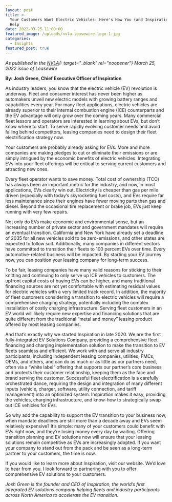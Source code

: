 ```yaml
---
layout: post
title: >-
  Your Customers Want Electric Vehicles: Here's How You (and Inspiration!) Can
  Help
date: 2022-03-25 11:00:00
featured_image: /uploads/nvla-leasewire-logo-1.jpg
categories:
  - Insights
featured_post: true
---
```

*As published in the [NVLA](https://www.nvla.org/){: target="_blank" rel="noopener"} March 25, 2022 issue of Leasewire*

**By: Josh Green, Chief Executive Officer of Inspiration**

As industry leaders, you know that the electric vehicle (EV) revolution is underway. Fleet and consumer interest has never been higher as automakers unveil new electric models with growing battery ranges and capabilities every year. For many fleet applications, electric vehicles are already superior to their internal combustion engine (ICE) counterparts and the EV advantage will only grow over the coming years. Many commercial fleet lessors and operators are interested in learning about EVs, but don’t know where to start. To serve rapidly evolving customer needs and avoid falling behind competitors, leasing companies need to design their fleet electrification strategy now.

Your customers are probably already asking for EVs. More and more companies are making pledges to cut or eliminate their emissions or are simply intrigued by the economic benefits of electric vehicles. Integrating EVs into your fleet offerings will be critical to serving current customers and attracting new ones.

Every fleet operator wants to save money. Total cost of ownership (TCO) has always been an important metric for the industry, and now, in most applications, EVs clearly win out. Electricity is cheaper than gas per mile driven (especially with today’s skyrocketing fuel costs), and EVs require far less maintenance since their engines have fewer moving parts than gas and diesel. Beyond the occasional tire replacement or brake job, EVs just keep running with very few repairs.

Not only do EVs make economic and environmental sense, but an increasing number of private sector and government mandates will require an eventual transition. California and New York have already set a deadline of 2035 for all new vehicles sold to be zero-emissions, and other states are expected to follow suit. Additionally, many companies in different sectors have committed to transition their fleets to 100 percent EVs over time. Every automotive-related business will be impacted. By starting your EV journey now, you can position your leasing company for long-term success.

To be fair, leasing companies have many valid reasons for sticking to their knitting and continuing to only serve up ICE vehicles to customers. The upfront capital costs of buying EVs can be higher, and many traditional financing sources are not yet comfortable with estimating residual values for electric vehicles with a very limited track record. In addition, the majority of fleet customers considering a transition to electric vehicles will require a comprehensive charging strategy, potentially including the complex installation of costly charging infrastructure. Serving fleet customers in an EV world will likely require new expertise and financing solutions that are quite different from the traditional “metal and money” leasing product offered by most leasing companies.

And that’s exactly why we started Inspiration in late 2020. We are the first fully-integrated EV Solutions Company, providing a comprehensive fleet financing and charging implementation solution to make the transition to EV fleets seamless and efficient. We work with and serve all industry participants, including independent leasing companies, utilities, FMCs, OEMs, and others, and can do as much or as little as our partners need, often via a “white label” offering that supports our partner’s core business and protects their customer relationship, keeping them as the face and brand serving the customer. Successful fleet electrification is a carefully orchestrated dance, requiring the design and integration of many different inputs (vehicle, charger, software, utility connection, and tariff management) into an optimized system. Inspiration makes it easy, providing the vehicles, charging infrastructure, and know-how to strategically swap out ICE vehicles for EVs.

So why add the capability to support the EV transition to your business now, when mandate deadlines are still more than a decade away and EVs seem relatively expensive? It’s simple: many of your customers could benefit with EVs right now, and they’re losing money every day by waiting. Offering transition planning and EV solutions now will ensure that your leasing solutions remain competitive as EVs are increasingly adopted. If you want your company to stand out from the pack and be seen as a long-term partner to your customers, the time is now.

If you would like to learn more about Inspiration, visit our website. We’d love to hear from you. I look forward to partnering with you to offer comprehensive EV solutions to your customers.

*Josh Green is the founder and CEO of Inspiration, the world’s first integrated EV solutions company helping fleets and industry participants across North America to accelerate the EV transition.*
